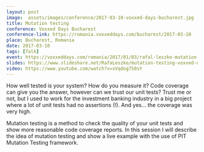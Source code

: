 ```yaml
---
layout: post
image:  assets/images/conference/2017-03-10-voxxed-days-bucharest.jpg
title: Mutation testing
conference: Voxxed Days Bucharest
conference-link: https://romania.voxxeddays.com/bucharest/2017-03-10
place: Bucharest, Romania
date: 2017-03-10
tags: [Talk]
event: https://voxxeddays.com/romania/2017/01/03/rafal-leszko-mutation-testing
slides: https://www.slideshare.net/RafaLeszko/mutation-testing-voxxed-days-bucharest-10032017
video: https://www.youtube.com/watch?v=sVqdog7S0sY
---
```


How well tested is your system? How do you measure it? Code coverage can give you the answer, however can we trust our unit tests? Trust me or not, but I used to work for the investment banking industry in a big project where a lot of unit tests had no assertions (!). And yes… the coverage was very high.

Mutation testing is a method to check the quality of your unit tests and show more reasonable code coverage reports. In this session I will describe the idea of mutation testing and show a live example with the use of PIT Mutation Testing framework.